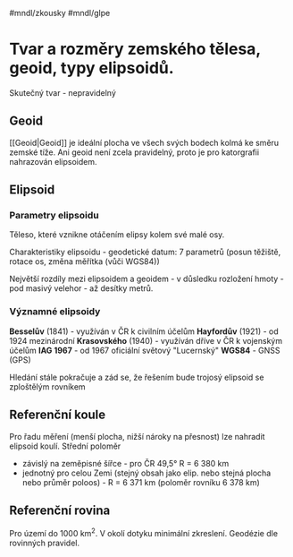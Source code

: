#mndl/zkousky #mndl/glpe
# Tvar a rozměry zemského tělesa, geoid, typy elipsoidů.

Skutečný tvar - nepravidelný

## Geoid
[[Geoid|Geoid]] je ideální plocha ve všech svých bodech kolmá ke směru zemské tíže.
Ani geoid není zcela pravidelný, proto je pro katorgrafii nahrazován elipsoidem.

## Elipsoid 

### Parametry elipsoidu
Těleso, které vznikne otáčením elipsy kolem své malé osy.

Charakteristiky elipsoidu - geodetické datum: 7 parametrů (posun těžiště, rotace os, změna měřítka (vůči WGS84))

Největší rozdíly mezi elipsoidem a geoidem - v důsledku rozložení hmoty - pod masivý velehor - až desítky metrů.

### Významné elipsoidy

**Besselův** (1841) - využíván v ČR k civilním účelům
**Hayfordův** (1921) - od 1924 mezinárodní
**Krasovského** (1940) - využíván dříve v ČR k vojenským účelům
**IAG 1967** - od 1967 oficiální světový "Lucernský"
**WGS84** - GNSS (GPS)

Hledání stále pokračuje a zád se, že řešením bude trojosý elipsoid se zploštělým rovníkem


## Referenční koule
Pro řadu měření (menší plocha, nižší nároky na přesnost) lze nahradit elipsoid koulí.
Střední poloměr
- závislý na zeměpisné šířce -  pro ČR 49,5° R = 6 380 km
- jednotný pro celou Zemi (stejný obsah jako elip. nebo stejná plocha nebo průměr poloos) - R = 6 371 km (poloměr rovníku 6 378 km)

## Referenční rovina
Pro území do 1000 km<sup>2</sup>. V okolí dotyku minimální zkreslení. Geodézie dle rovinných pravidel.
